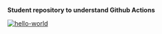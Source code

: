 **Student repository to understand Github Actions**

[![hello-world](https://github.com/koshun-code/hexlet-my-first-workflow/actions/workflows/hello-world.yml/badge.svg)](https://github.com/koshun-code/hexlet-my-first-workflow/actions/workflows/hello-world.yml)
